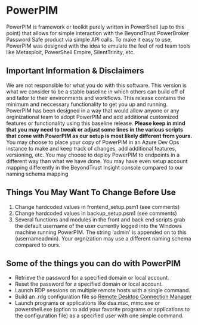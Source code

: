 # PowerPIM
PowerPIM is framework or toolkit purely written in PowerShell (up to this point) that allows for simple interaction with the BeyondTrust PowerBroker Password Safe product via simple API calls. To make it easy to use, PowerPIM was designed with the idea to emulate the feel of red team tools like Metasploit, PowerShell Empire, SilentTrinity, etc. 

## Important Information & Disclaimers
We are not responsible for what you do with this software. This version is what we consider to be a stable baseline in which others can build off of and tailor to their environments and workflows. This release contains the minimum and neccessary functionality to get you up and running. PowerPIM has been designed in a way that would allow anyone or any orginizational team to adopt PowerPIM and add additional customized features or functionality using this baseline release. **Please keep in mind that you may need to tweak or adjust some lines in the various scripts that come with PowerPIM as our setup is most likely different from yours.** You may choose to place your copy of PowerPIM in an Azure Dev Ops instance to make and keep track of changes, add additional features, versioning, etc. You may choose to deploy PowerPIM to endpoints in a different way than what we have done. You may have even setup account mapping differently in the BeyondTrust Insight console compared to our naming schema mapping

## Things You May Want To Change Before Use
1. Change hardcoded values in frontend_setup.psm1 (see comments)
2. Change hardcoded values in backup_setup.psm1 (see comments)
3. Several functions and modules in the front and back end scripts grab the default username of the user currently logged into the Windows machine running PowerPIM. The string 'admin' is appended on to this (usernameadmin). Your orgnization may use a different naming schema compared to ours.

## Some of the things you can do with PowerPIM
* Retrieve the password for a specified domain or local account.
* Reset the password for a specified domain or local account.
* Launch RDP sessions on multiple remote hosts with a single command.
* Build an .rdg configuration file so [Remote Desktop Connection Manager](https://www.microsoft.com/en-us/download/details.aspx?id=44989)
* Launch programs or applications like dsa.msc, mmc.exe or powershell.exe (option to add your favorite programs or applications to the configuration file) as a specified user with one simple command.
